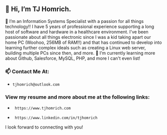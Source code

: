 ## 👋 Hi, I’m TJ Homrich.
   👀 I’m an Information Systems Specialist with a passion for all things technology!! I have 5 years of professional experience supporting a long host of software and hardware in a healthcare environment. I've been passionate about all things electronic since I was a kid taking apart our home PC (Woohoo, 256MB of RAM!!) and that has continued to develop into learning further complex ideals such as creating a Linux web server, building multiple PCs since then, and more.
   🌱 I’m currently learning more about Github, Salesforce, MySQL, PHP, and more I can't even list!
### 📫 Contact Me At:
 -     tjhomrich@outlook.com
### View my resume and more about me at the following links:
-      https://www.tjhomrich.com
-      https://www.linkedin.com/in/tjhomrich

I look forward to connecting with you!

<!---
tjhrep/tjhrep is a ✨ special ✨ repository because its `README.md` (this file) appears on your GitHub profile.
You can click the Preview link to take a look at your changes.
--->
